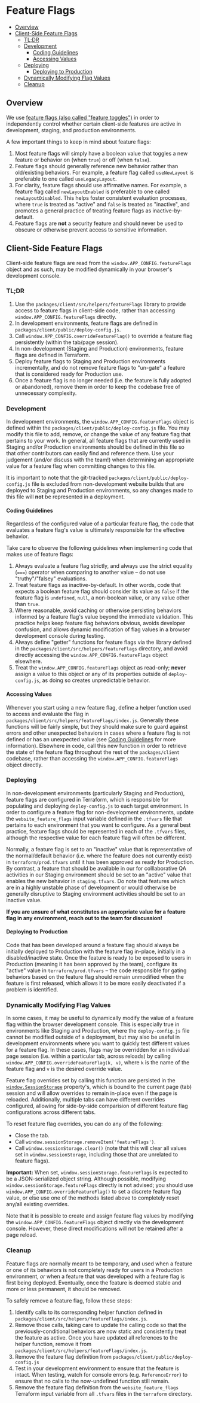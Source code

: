 # Feature Flags

- [Overview](#overview)
- [Client-Side Feature Flags](#client-side-feature-flags)
  - [TL;DR](#tldr)
  - [Development](#development)
    - [Coding Guidelines](#coding-guidelines)
    - [Accessing Values](#accessing-values)
  - [Deploying](#deploying)
    - [Deploying to Production](#deploying-to-production)
  - [Dynamically Modifying Flag Values](#dynamically-modifying-flag-values)
  - [Cleanup](#cleanup)

## Overview

We use [feature flags (also called "feature toggles")](https://en.wikipedia.org/wiki/Feature_toggle)
in order to independently control whether certain client-side features are active in development,
staging, and production environments.

A few important things to keep in mind about feature flags:

1. Most feature flags will simply have a boolean value that toggles a new feature or behavior
on (when `true`) or off (when `false`).
2. Feature flags should generally reference new behavior rather than old/existing behaviors.
For example, a feature flag called `useNewLayout` is preferable to one called `useLegacyLayout`.
3. For clarity, feature flags should use affirmative names. For example, a feature flag called
`newLayoutEnabled` is preferable to one called `newLayoutDisabled`. This helps foster consistent
evaluation processes, where `true` is treated as "active" and `false` is treated as "inactive",
and promotes a general practice of treating feature flags as inactive-by-default.
4. Feature flags are **not** a security feature and should never be used to obscure or otherwise
prevent access to sensitive information.

## Client-Side Feature Flags

Client-side feature flags are read from the `window.APP_CONFIG.featureFlags` object and as such,
may be modified dynamically in your browser's development console.

### TL;DR

1. Use the `packages/client/src/helpers/featureFlags` library to provide access to feature
flags in client-side code, rather than accessing `window.APP_CONFIG.featureFlags` directly.
2. In development environments, feature flags are defined in
`packages/client/public/deploy-config.js`.
3. Call `window.APP_CONFIG.overrideFeatureFlag()` to override a feature flag
persistently (within the tab/page session).
4. In non-development (Staging and Production) environments, feature flags are defined in Terraform.
5. Deploy feature flags to Staging and Production environments incrementally, and do not remove
feature flags to "un-gate" a feature that is considered ready for Production use.
6. Once a feature flag is no longer needed (i.e. the feature is fully adopted or abandoned),
remove them in order to keep the codebase free of unnecessary complexity.

### Development

In development environments, the `window.APP_CONFIG.featureFlags` object is defined within
the `packages/client/public/deploy-config.js` file. You may modify this file to add, remove,
or change the value of any feature flag that pertains to your work. In general, all feature
flags that are currently used in Staging and/or Production environments should be defined in
this file so that other contributors can easily find and reference them. Use your judgement
(and/or discuss with the team!) when determining an appropriate value for a feature flag
when committing changes to this file.

It is important to note that the git-tracked `packages/client/public/deploy-config.js` file
is excluded from non-development website builds that are deployed to Staging and Production
environments, so any changes made to this file will **not** be represented in a deployment.

#### Coding Guidelines

Regardless of the configured value of a particular feature flag, the code that evaluates a
feature flag's value is ultimately responsible for the effective behavior.

Take care to observe the following guidelines when implementing code that makes use of feature flags:

1. Always evaluate a feature flag strictly, and always use the strict equality (`===`) operator
when comparing to another value – do not use "truthy"/"falsey" evaluations.
2. Treat feature flags as inactive-by-default. In other words, code that expects a boolean
feature flag should consider its value as `false` if the feature flag is `undefined`, `null`,
a non-boolean value, or any value other than `true`.
3. Where reasonable, avoid caching or otherwise persisting behaviors informed by a feature
flag's value beyond the immediate validation. This practice helps keep feature flag behaviors
obvious, avoids developer confusion, and allows dynamic modification of flag values in a browser
development console during testing.
4. Always define "getter" functions for feature flags via the library defined in the
`packages/client/src/helpers/featureFlags` directory, and avoid directly accessing the
`window.APP_CONFIG.featureFlags` object elsewhere.
5. Treat the `window.APP_CONFIG.featureFlags` object as read-only; **never** assign a value
to this object or any of its properties outside of `deploy-config.js`, as doing so creates
unpredictable behavior.

#### Accessing Values

Whenever you start using a new feature flag, define a helper function used to access and evaluate
the flag in `packages/client/src/helpers/featureFlags/index.js`. Generally these functions will
be fairly simple, but they should make sure to guard against errors and other unexpected behaviors
in cases where a feature flag is not defined or has an unexpected value (see
[Coding Guidelines](#coding-guidelines) for more information). Elsewhere in code, call this
new function in order to retrieve the state of the feature flag throughout the rest of the
`packages/client` codebase, rather than accessing the `window.APP_CONFIG.featureFlags` object
directly.

### Deploying

In non-development environments (particularly Staging and Production), feature flags are configured
in Terraform, which is responsible for populating and deploying `deploy-config.js` to each
target environment. In order to configure a feature flag for non-development environments,
update the `website_feature_flags` input variable defined in the `.tfvars` file that pertains
to each environment that you want to configure. As a general best practice, feature flags
should be represented in each of the `.tfvars` files, although the respective value for each
feature flag will often be different.

Normally, a feature flag is set to an "inactive" value that is representative of the normal/default
behavior (i.e. where the feature does not currently exist) in `terraform/prod.tfvars` until it has
been approved as ready for Production. By contrast, a feature that should be available in our
for colllaborative QA activities in our Staging environment should be set to an "active" value
that enables the new behavior in `staging.tfvars`. Do note that features which are in a highly
unstable phase of development or would otherwise be generally disruptive to Staging environment
activities should be set to an inactive value.

**If you are unsure of what constitutes an appropriate value for a feature flag in any environment,
reach out to the team for discussion!**

#### Deploying to Production

Code that has been developed around a feature flag should always be initially deployed to Production
with the feature flag in-place, initially in a disabled/inactive state. Once the feature is ready
to be exposed to users in Production (meaning it has been approved by the team), configure its
"active" value in `terraform/prod.tfvars` – the code responsible for gating behaviors based on
the feature flag should remain unmodified when the feature is first released, which allows it
to be more easily deactivated if a problem is identified.

### Dynamically Modifying Flag Values

In some cases, it may be useful to dynamically modify the value of a feature flag within the
browser development console. This is especially true in environments like Staging and Production,
where the `deploy-config.js` file cannot be modified outside of a deployment, but may also
be useful in development environments where you want to quickly test different values for a
feature flag. In these cases, flags may be overridden for an individual page session (i.e.
within a particular tab, across reloads) by calling `window.APP_CONFIG.overrideFeatureFlag(k, v)`,
where `k` is the name of the feature flag and `v` is the desired override value.

Feature flag overrides set by calling this function are persisted in the
[`window.SessionStorage`](https://developer.mozilla.org/en-US/docs/Web/API/Window/sessionStorage)
property's, which is bound to the current page (tab) session and will allow overrides to remain
in-place even if the page is reloaded. Additionally, multiple tabs can have different overrides
configured, allowing for side-by-side comparision of different feature flag configurations
across different tabs.

To reset feature flag overrides, you can do any of the following:
- Close the tab.
- Call `window.sessionStorage.removeItem('featureFlags')`.
- Call `window.sessionStorage.clear()` (note that this will clear all values set in
  `window.sessionStorage`, including those that are unrelated to feature flags).

**Important:** When set, `window.sessionStorage.featureFlags` is expected to be a JSON-serialized
object string. Although possible, modifying `window.sessionStorage.featureFlags` directly
is not advised; you should use `window.APP_CONFIG.overrideFeatureFlag()` to set a discrete
feature flag value, or else use one of the methods listed above to completely reset any/all
existing overrides.

Note that it is possible to create and assign feature flag values by modifying the
`window.APP_CONFIG.featureFlags` object directly via the development console. However, these
direct modifications will not be retained after a page reload.

### Cleanup

Feature flags are normally meant to be temporary, and used when a feature or one of its behaviors
is not completely ready for users in a Production environment, *or* when a feature that was
developed with a feature flag is first being deployed. Eventually, once the feature is deemed
stable and more or less permanent, it should be removed.

To safely remove a feature flag, follow these steps:
1. Identify calls to its corresponding helper function defined in
`packages/client/src/helpers/featureFlags/index.js`.
2. Remove those calls, taking care to update the calling code so that the previously-conditional
behaviors are now static and consistently treat the feature as active. Once you have updated
all references to the helper function, remove it from
`packages/client/src/helpers/featureFlags/index.js`.
3. Remove the feature flag definition from `packages/client/public/deploy-config.js`
4. Test in your development environment to ensure that the feature is intact. When testing,
watch for console errors (e.g. `ReferenceError`) to ensure that no calls to the now-undefined
function still remain.
5. Remove the feature flag definition from the `website_feature_flags` Terraform input variable
from all `.tfvars` files in the `terraform` directory.

